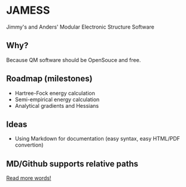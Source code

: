 # JAMESS

Jimmy's and Anders' Modular Electronic Structure Software

## Why?

Because QM software should be OpenSouce and free.

## Roadmap (milestones)

  - Hartree-Fock energy calculation
  - Semi-empirical energy calculation
  - Analytical gradients and Hessians

## Ideas

  - Using Markdown for documentation (easy syntax, easy HTML/PDF convertion)


## MD/Github supports relative paths

[Read more words!](documentation/start.md#example)

